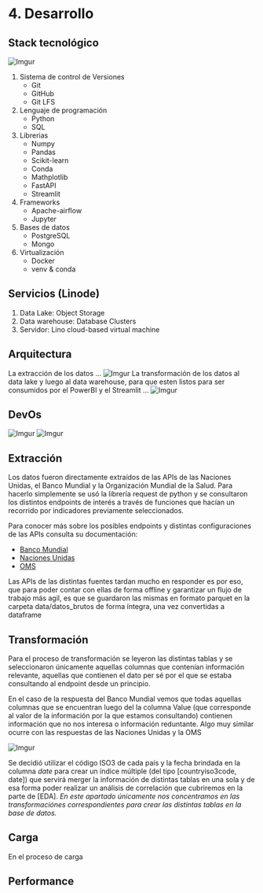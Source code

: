 # 4. Desarrollo

## Stack tecnológico
![Imgur](https://i.imgur.com/y2DzIx3.png)
1. Sistema de control de Versiones 
    * Git
    * GitHub
    * Git LFS
3. Lenguaje de programación
    * Python
    * SQL
4. Librerias
    * Numpy 
    * Pandas
    * Scikit-learn
    * Conda
    * Mathplotlib
    * FastAPI
    * Streamlit
5. Frameworks
    * Apache-airflow
    * Jupyter
6. Bases de datos
    * PostgreSQL
    * Mongo
7. Virtualización
    * Docker
    * venv & conda
## Servicios (Linode)
1. Data Lake: Object Storage
2. Data warehouse: Database Clusters
3. Servidor: Lino cloud-based virtual machine
## Arquitectura
La extracción de los datos ...
![Imgur](https://i.imgur.com/QTDVyHy.png)
La transformación de los datos al data lake y luego al data warehouse, para que esten listos para ser consumidos por el PowerBI y el Streamlit ...
![Imgur](https://i.imgur.com/dYGGiiW.png)
## DevOs
![Imgur](https://i.imgur.com/BM4r9ML.png)
![Imgur](https://i.imgur.com/9y7ewOs.png)
## Extracción

Los datos fueron directamente extraídos de las APIs de las Naciones Unidas, el Banco Mundial y la Organización Mundial de la Salud. Para hacerlo simplemente se usó la librería request de python y se consultaron los distintos endpoints de interés a través de funciones que hacían un recorrido por indicadores previamente seleccionados.

Para conocer más sobre los posibles endpoints y distintas configuraciones de las APIs consulta su documentación:
- [Banco Mundial](https://datahelpdesk.worldbank.org/knowledgebase/topics/125589-developer-information)
- [Naciones Unidas](https://population.un.org/dataportal/about/dataapi)
- [OMS](https://www.who.int/data/gho/info/gho-odata-api)

Las APIs de las distintas fuentes tardan mucho en responder es por eso, que para poder contar con ellas de forma offline y garantizar un flujo de trabajo más agil, es que se guardaron las mismas en formato parquet en la carpeta data/datos_brutos de forma íntegra, una vez convertidas a dataframe

## Transformación

Para el proceso de transformación se leyeron las distintas tablas y se seleccionaron únicamente aquellas columnas que contenían información relevante, aquellas que contienen el dato per sé por el que se estaba consultando al endpoint desde un principio.

En el caso de la respuesta del Banco Mundial vemos que todas aquellas columnas que se encuentran luego del la columna Value (que corresponde al valor de la información por la que estamos consultando) contienen información que no nos interesa o información reduntante. Algo muy similar ocurre con las respuestas de las Naciones Unidas y la OMS

![Imgur](https://i.imgur.com/XchSIPs.png)

Se decidió utilizar el código ISO3 de cada país y la fecha brindada en la columna _date_ para crear un índice múltiple (del tipo \[countryiso3code, date\]) que servirá merger la información de distintas tablas en  una sola y de esa forma poder realizar un análisis de correlación que cubriremos en la parte de [EDA]. _En este apartado únicamente nos concentramos en las transformaciónes correspondientes para crear las distintas tablas en la base de datos._ 

## Carga

En el proceso de carga

## Performance